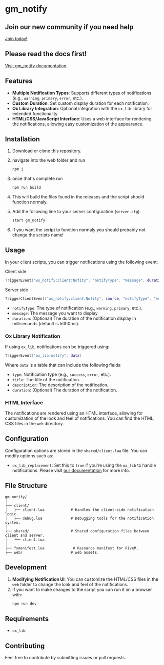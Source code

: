 # gm_notify

## Join our new community if you need help

[Join today!](https://discord.gg/ERmEPsafmR)

## Please read the docs first!

[Visit gm_notify documentation](https://docs.gamingmultiverse.gr/redm-scripts/free-scripts/gm_notify/installation)

## Features

- **Multiple Notification Types**: Supports different types of notifications (e.g., `warning`, `primary`, `error`, etc.).
- **Custom Duration**: Set custom display duration for each notification.
- **Ox Library Integration**: Optional integration with the `ox_lib` library for extended functionality.
- **HTML/CSS/JavaScript Interface**: Uses a web interface for rendering the notifications, allowing easy customization of the appearance.

## Installation

1. Download or clone this repository.
2. navigate into the web folder and run
   ```bash
   npm i
   ```
3. once that's complete run
   ```bash
   npm run build
   ```
4. This will build the files found in the releases and the script should function normaly.
5. Add the following line to your server configuration (`server.cfg`):

   ```bash
   start gm_notify
   ```

6. If you want the script to function normaly you should probably not change the scripts name!

## Usage

In your client scripts, you can trigger notifications using the following event:

Client side

```lua
TriggerEvent("ws_notify:client:Nofity", "notifyType", "message", duration)
```

Server side

```lua
TriggerClientEvent("ws_notify:client:Nofity", source, "notifyType", "message", duration)
```

- `notifyType`: The type of notification (e.g., `warning`, `primary`, etc.).
- `message`: The message you want to display.
- `duration`: (Optional) The duration of the notification display in milliseconds (default is 5000ms).

### Ox Library Notification

If using `ox_lib`, notifications can be triggered using:

```lua
TriggerEvent("ox_lib:notify", data)
```

Where `data` is a table that can include the following fields:

- `type`: Notification type (e.g., `success`, `error`, etc.).
- `title`: The title of the notification.
- `description`: The description of the notification.
- `duration`: (Optional) The duration of the notification.

### HTML Interface

The notifications are rendered using an HTML interface, allowing for customization of the look and feel of notifications. You can find the HTML, CSS files in the `web` directory.

## Configuration

Configuration options are stored in the `shared/client.lua` file. You can modify options such as:

- `ox_lib_replacement`: Set this to `true` if you're using the `ox_lib` to handle notifications. Please visit [our documentation](https://docs.gamingmultiverse.gr) for more info.

## File Structure

```plaintext
gm_notify/
│
├── client/
│   ├── client.lua            # Handles the client-side notification logic.
│   ├── debug.lua             # Debugging tools for the notification system.
│
├── shared/                   # Shared configuration files between client and server.
│   └── client.lua
│
├── fxmanifest.lua             # Resource manifest for FiveM.
├── web/                      # web assets.
```

## Development

1. **Modifying Notification UI**: You can customize the HTML/CSS files in the `web` folder to change the look and feel of the notifications.
2. If you want to make changes to the script you can run it on a browser with:
   ```bash
   npm run dev
   ```

## Requirements

- `ox_lib`

## Contributing

Feel free to contribute by submitting issues or pull requests.
